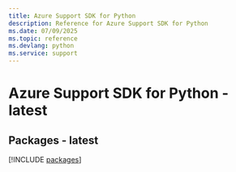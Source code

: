 ```yaml
---
title: Azure Support SDK for Python
description: Reference for Azure Support SDK for Python
ms.date: 07/09/2025
ms.topic: reference
ms.devlang: python
ms.service: support
---
```

# Azure Support SDK for Python - latest
## Packages - latest
[!INCLUDE [packages](support-index.md)]